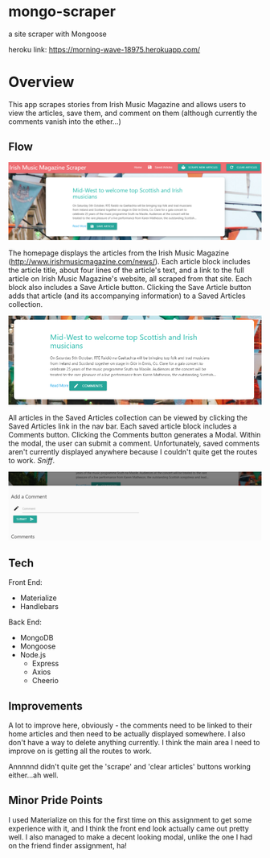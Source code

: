 # mongo-scraper
a site scraper with Mongoose

heroku link: https://morning-wave-18975.herokuapp.com/

# Overview

This app scrapes stories from Irish Music Magazine and allows users to view the articles, save them, and comment on them (although currently the comments vanish into the ether...)

## Flow

![Homepage](public/images/home.png)

The homepage displays the articles from the Irish Music Magazine (http://www.irishmusicmagazine.com/news/). Each article block includes the article title, about four lines of the article's text, and a link to the full article on Irish Music Magazine's website, all scraped from that site. Each block also includes a Save Article button. Clicking the Save Article button adds that article (and its accompanying information) to a Saved Articles collection.

![Saved](public/images/saved.png)

All articles in the Saved Articles collection can be viewed by clicking the Saved Articles link in the nav bar. Each saved article block includes a Comments button. Clicking the Comments button generates a Modal. Within the modal, the user can submit a comment. Unfortunately, saved comments aren't currently displayed anywhere because I couldn't quite get the routes to work. *Sniff*. 

![Modal](public/images/modal.png)

## Tech

Front End:
* Materialize
* Handlebars

Back End:
* MongoDB
* Mongoose
* Node.js
    * Express
    * Axios
    * Cheerio

## Improvements

A lot to improve here, obviously - the comments need to be linked to their home articles and then need to be actually displayed somewhere. I also don't have a way to delete anything currently. I think the main area I need to improve on is getting all the routes to work. 

Annnnnd didn't quite get the 'scrape' and 'clear articles' buttons working either...ah well. 

## Minor Pride Points

I used Materialize on this for the first time on this assignment to get some experience with it, and I think the front end look actually came out pretty well. I also managed to make a decent looking modal, unlike the one I had on the friend finder assignment, ha!